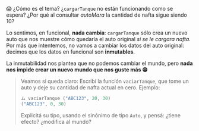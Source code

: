 :scream: ¿Cómo es el tema? ¿`cargarTanque` no están funcionando como se espera? ¿Por qué al consultar _autoMara_ la cantidad de nafta sigue siendo 10?

Lo sentimos, en funcional, **nada cambia**: `cargarTanque` sólo crea un nuevo auto que nos muestre cómo quedaría el auto original _si se le cargara nafta_. Por más que intentemos, no vamos a cambiar los datos del auto original: decimos que los datos en funcional son **inmutables**.

La inmutabilidad nos plantea que no podemos cambiar el mundo, pero **nada nos impide crear un nuevo mundo que nos guste más :grin:**

> Veamos si queda claro: 
> Escribí la función `vaciarTanque`, que tome un auto y deje su cantidad de nafta actual en cero. Ejemplo:
>
>```haskell
>ム vaciarTanque ("ABC123", 20, 30)
>("ABC123", 0, 30)
>```
>
> Explicitá su tipo, usando el sinónimo de tipo `Auto`, y pensá: ¿tiene efecto? ¿modifica al mundo?